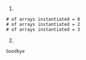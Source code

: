1.
```
# of arrays instantiated = 0
# of arrays instantiated = 2
# of arrays instantiated = 3
```

2.
```
Goodbye
```
